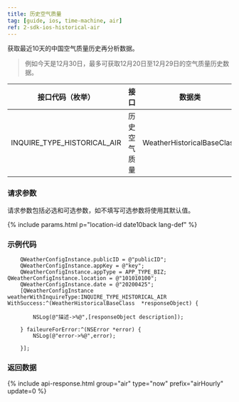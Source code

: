 ```yaml
---
title: 历史空气质量
tag: [guide, ios, time-machine, air]
ref: 2-sdk-ios-historical-air
---
```


获取最近10天的中国空气质量历史再分析数据。

> 例如今天是12月30日，最多可获取12月20日至12月29日的空气质量历史数据。

| 接口代码（枚举）| 接口                         | 数据类                     |
| ------------ | ------------------------------- | -------------------------- |
| INQUIRE_TYPE_HISTORICAL_AIR| 历史空气质量      | WeatherHistoricalBaseClass |

### 请求参数

请求参数包括必选和可选参数，如不填写可选参数将使用其默认值。

{% include params.html p="location-id date10back lang-def" %}

### 示例代码

```objc
    QWeatherConfigInstance.publicID = @"publicID";
    QWeatherConfigInstance.appKey = @"key";
    QWeatherConfigInstance.appType = APP_TYPE_BIZ;    QWeatherConfigInstance.location = @"101010100";
    QWeatherConfigInstance.date = @"20200425";
    [QWeatherConfigInstance weatherWithInquireType:INQUIRE_TYPE_HISTORICAL_AIR WithSuccess:^(WeatherHistoricalBaseClass  *responseObject) {
        
        NSLog(@"描述->%@",[responseObject description]);
        
    } faileureForError:^(NSError *error) {
        NSLog(@"error->%@",error);
        
    }];
```
### 返回数据


{% include api-response.html group="air" type="now" prefix="airHourly" update=0 %}